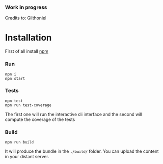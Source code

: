 ### Work in progress

Credits to: Gilthoniel

# Installation #

First of all install [npm](https://www.npmjs.com/get-npm?utm_source=house&utm_medium=homepage&utm_campaign=free%20orgs&utm_term=Install%20npm)

### Run ###
```
npm i
npm start
```
### Tests ###
```
npm test
npm run test-coverage
```

The first one will run the interactive cli interface and the second will compute the coverage of the tests

### Build ###

```
npm run build
```

It will produce the bundle in the `./build/` folder. You can upload the content in your distant server.
